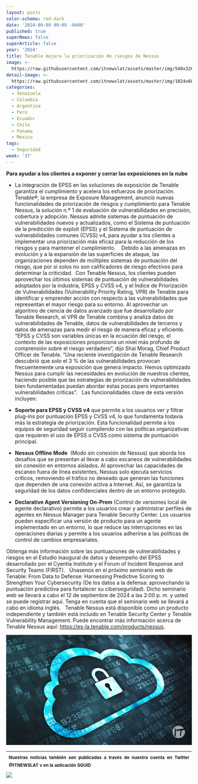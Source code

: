 ```yaml
---
layout: posts
color-schema: red-dark
date: '2024-09-09 09:09 -0400'
published: true
superNews: false
superArticle: false
year: '2024'
title: Tenable mejora la priorización de riesgos de Nessus
image: >-
  https://raw.githubusercontent.com/itnewslat/assets/master/img/540x320/Cloud-Security-p.jpg
detail-image: >-
  https://raw.githubusercontent.com/itnewslat/assets/master/img/1024x680/Cloud-Security-g.jpg
categories:
  - Venezuela
  - Colombia
  - Argentina
  - Perú
  - Ecuador
  - Chile
  - Panama
  - Mexico
tags:
  - Seguridad
week: '37'
---
```

**Para ayudar a los clientes a exponer y cerrar las exposiciones en la nube**
 
- La integración de EPSS en las soluciones de exposición de Tenable garantiza el cumplimiento y acelera los esfuerzos de priorización.
 
Tenable®, la empresa de Exposure Management, anunció nuevas funcionalidades de priorización de riesgos y cumplimiento para Tenable Nessus, la solución n.º 1 de evaluación de vulnerabilidades en precisión, cobertura y adopción. Nessus admite sistemas de puntuación de vulnerabilidades nuevos y actualizados, como el Sistema de puntuación de la predicción de exploit (EPSS) y el Sistema de puntuación de vulnerabilidades comunes (CVSS) v4, para ayudar a los clientes a implementar una priorización más eficaz para la reducción de los riesgos y para mantener el cumplimiento. 
 
Debido a las amenazas en evolución y a la expansión de las superficies de ataque, las organizaciones dependen de múltiples sistemas de puntuación del riesgo, que por si solos no son calificadores de riesgo efectivos para determinar la criticidad.  Con Tenable Nessus, los clientes pueden aprovechar los últimos sistemas de puntuación de vulnerabilidades adoptados por la industria, EPSS y CVSS v4, y el Índice de Priorización de Vulnerabilidades (Vulnerability Priority Rating, VPR) de Tenable para identificar y emprender acción con respecto a las vulnerabilidades que representan el mayor riesgo para su entorno. Al aprovechar un algoritmo de ciencia de datos avanzado que fue desarrollado por Tenable Research, el VPR de Tenable combina y analiza datos de vulnerabilidades de Tenable, datos de vulnerabilidades de terceros y datos de amenazas para medir el riesgo de manera eficaz y eficiente.
 
“EPSS y CVSS son variables únicas en la ecuación del riesgo, el contexto de las exposiciones proporciona un nivel más profundo de comprensión sobre el riesgo verdadero”, dijo Shai Morag, Chief Product Officer de Tenable. “Una reciente investigación de Tenable Research descubrió que solo el 3 % de las vulnerabilidades provocan frecuentemente una exposición que genera impacto. Hemos optimizado Nessus para cumplir las necesidades en evolución de nuestros clientes, haciendo posible que las estrategias de priorización de vulnerabilidades bien fundamentadas puedan abordar estas pocas pero importantes vulnerabilidades críticas”.
 
Las funcionalidades clave de esta versión incluyen:

- **Soporte para EPSS y CVSS v4** que permite a los usuarios ver y filtrar plug-ins por puntuación EPSS y CVSS v4, lo que fundamenta todavía más la estrategia de priorización. Esta funcionalidad permite a los equipos de seguridad seguir cumpliendo con las políticas organizativas que requieren el uso de EPSS o CVSS como sistema de puntuación principal.
- **Nessus Offline Mode**  (Modo sin conexión de Nessus) que aborda los desafíos que se presentan al llevar a cabo escaneos de vulnerabilidades sin conexión en entornos aislados. Al aprovechar las capacidades de escaneo fuera de línea existentes, Nessus solo ejecuta servicios críticos, removiendo el tráfico no deseado que generan las funciones que dependen de una conexión activa a Internet. Así, se garantiza la seguridad de los datos confidenciales dentro de un entorno protegido.
- **Declarative Agent Versioning On-Prem** (Control de versiones local de agente declarativo) permite a los usuarios crear y administrar perfiles de agentes en Nessus Manager para Tenable Security Center. Los usuarios pueden especificar una versión de producto para un agente implementado en un entorno, lo que reduce las interrupciones en las operaciones diarias y permite a los usuarios adherirse a las políticas de control de cambios empresariales.

Obtenga más información sobre las puntuaciones de vulnerabilidades y riesgos en el Estudio inaugural de datos y desempeño del EPSS desarrollado por el Cyentia Institute y el Forum of Incident Response and Security Teams (FIRST).
 
Únasenos en el próximo seminario web de Tenable: From Data to Defense: Harnessing Predictive Scoring to Strengthen Your Cybersecurity (De los datos a la defensa: aprovechando la puntuación predictiva para fortalecer su ciberseguridad). Dicho seminario web se llevará a cabo el 12 de septiembre de 2024 a las 2:00 p. m. y usted se puede registrar aquí. Tenga en cuenta que el seminario web se llevará a cabo en idioma inglés.
 
Tenable Nessus está disponible como un producto independiente y también está incluido en Tenable Security Center y Tenable Vulnerability Management. Puede encontrar más información acerca de Tenable Nessus aquí: https://es-la.tenable.com/products/nessus.

![](https://raw.githubusercontent.com/itnewslat/assets/master/img/540x320/Cloud-Security-p.jpg)

<table style="height: 42px;" width="569">
<tbody>
<tr>
<td style="text-align: justify;"><sub><strong>Nuestras noticias también son publicadas a través de nuestra cuenta en Twitter <a href="https://twitter.com/itnewslat?lang=es">@ITNEWSLAT</a> y en la aplicación <a href="https://squidapp.co/en/">SQUID</a></strong></sub></td>
</tr>
</tbody>
</table>

<img src="https://tracker.metricool.com/c3po.jpg?hash=56f88a41e39ab42c063cc51676587a04"/>